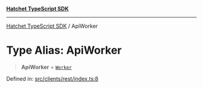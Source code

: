 [**Hatchet TypeScript SDK**](../README.md)

***

[Hatchet TypeScript SDK](../README.md) / ApiWorker

# Type Alias: ApiWorker

> **ApiWorker** = [`Worker`](../Hatchet-TypeScript-SDK/namespaces/APIContracts/interfaces/Worker.md)

Defined in: [src/clients/rest/index.ts:8](https://github.com/hatchet-dev/hatchet/blob/0288a24f2e9f14787135b399bd47182f4d1260d9/sdks/typescript/src/clients/rest/index.ts#L8)
